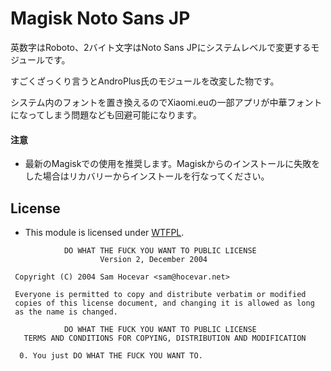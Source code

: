 # Magisk Noto Sans JP

英数字はRoboto、2バイト文字はNoto Sans JPにシステムレベルで変更するモジュールです。

すごくざっくり言うとAndroPlus氏のモジュールを改変した物です。

システム内のフォントを置き換えるのでXiaomi.euの一部アプリが中華フォントになってしまう問題なども回避可能になります。

#### 注意

* 最新のMagiskでの使用を推奨します。Magiskからのインストールに失敗をした場合はリカバリーからインストールを行なってください。

## License

- This module is licensed under [WTFPL](http://www.wtfpl.net/).

```
            DO WHAT THE FUCK YOU WANT TO PUBLIC LICENSE
                    Version 2, December 2004

 Copyright (C) 2004 Sam Hocevar <sam@hocevar.net>

 Everyone is permitted to copy and distribute verbatim or modified
 copies of this license document, and changing it is allowed as long
 as the name is changed.

            DO WHAT THE FUCK YOU WANT TO PUBLIC LICENSE
   TERMS AND CONDITIONS FOR COPYING, DISTRIBUTION AND MODIFICATION

  0. You just DO WHAT THE FUCK YOU WANT TO.
```
